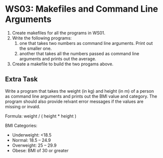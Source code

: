 # WS03: Makefiles and Command Line Arguments

1. Create makefiles for all the programs in WS01.
1. Write the following programs: 
   1. one that takes two numbers as command line arguments. Print out the smaller one.
   1. another that takes all the numbers passed as command line arguments and prints out the average.
1. Create a makefile to build the two progams above.

## Extra Task
Write a program that takes the weight (in kg) and height (in m) of a person as command line arguments and prints out the BMI value and category. The program should also provide relvant error messages if the values are missing or invald.

Formula: weight / ( height * height )

BMI Categories:
* Underweight: <18.5
* Normal: 18.5 – 24.9
* Overweight: 25 – 29.9
* Obese: BMI of 30 or greater 
